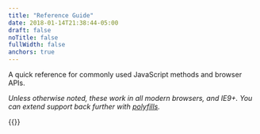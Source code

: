 ```yaml
---
title: "Reference Guide"
date: 2018-01-14T21:38:44-05:00
draft: false
noTitle: false
fullWidth: false
anchors: true
---
```


A quick reference for commonly used JavaScript methods and browser APIs.

*Unless otherwise noted, these work in all modern browsers, and IE9+. You can extend support back further with [polyfills](/polyfills).*

{{<cta for="toolkit-snippets">}}

<div id="table-of-contents"></div>